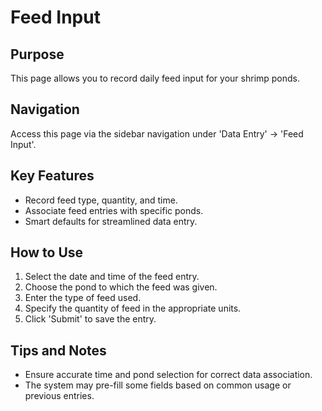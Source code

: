 # Feed Input

## Purpose
This page allows you to record daily feed input for your shrimp ponds.

## Navigation
Access this page via the sidebar navigation under 'Data Entry' -> 'Feed Input'.

## Key Features
*   Record feed type, quantity, and time.
*   Associate feed entries with specific ponds.
*   Smart defaults for streamlined data entry.

## How to Use
1.  Select the date and time of the feed entry.
2.  Choose the pond to which the feed was given.
3.  Enter the type of feed used.
4.  Specify the quantity of feed in the appropriate units.
5.  Click 'Submit' to save the entry.

## Tips and Notes
*   Ensure accurate time and pond selection for correct data association.
*   The system may pre-fill some fields based on common usage or previous entries.
